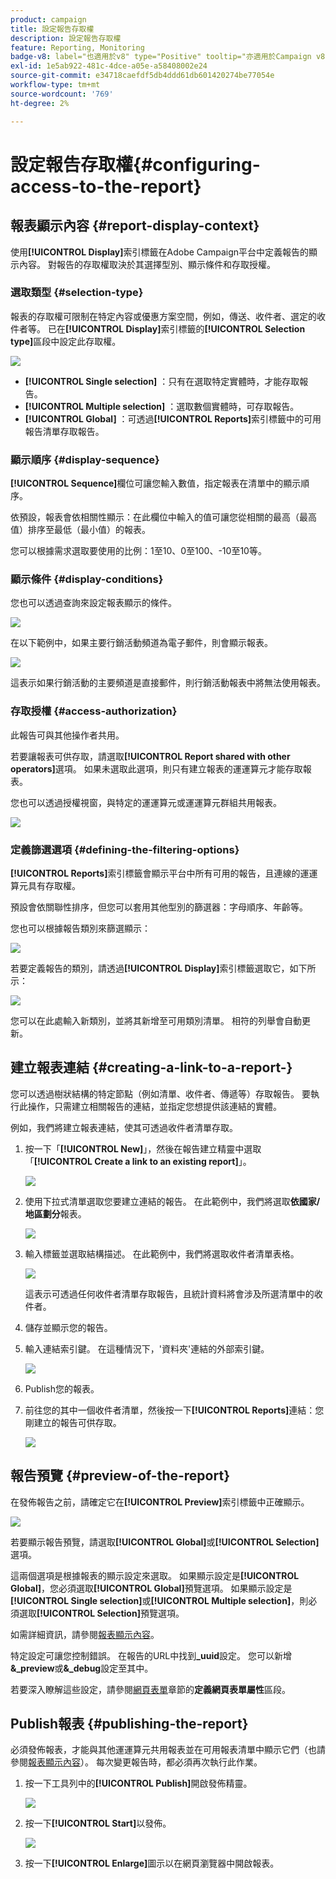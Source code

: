 ```yaml
---
product: campaign
title: 設定報告存取權
description: 設定報告存取權
feature: Reporting, Monitoring
badge-v8: label="也適用於v8" type="Positive" tooltip="亦適用於Campaign v8"
exl-id: 1e5ab922-481c-4dce-a05e-a58408002e24
source-git-commit: e34718caefdf5db4ddd61db601420274be77054e
workflow-type: tm+mt
source-wordcount: '769'
ht-degree: 2%

---
```


# 設定報告存取權{#configuring-access-to-the-report}



## 報表顯示內容 {#report-display-context}

使用&#x200B;**[!UICONTROL Display]**&#x200B;索引標籤在Adobe Campaign平台中定義報告的顯示內容。 對報告的存取權取決於其選擇型別、顯示條件和存取授權。

### 選取類型 {#selection-type}

報表的存取權可限制在特定內容或優惠方案空間，例如，傳送、收件者、選定的收件者等。 已在&#x200B;**[!UICONTROL Display]**&#x200B;索引標籤的&#x200B;**[!UICONTROL Selection type]**&#x200B;區段中設定此存取權。

![](assets/s_ncs_advuser_report_visibility_4.png)

* **[!UICONTROL Single selection]** ：只有在選取特定實體時，才能存取報告。
* **[!UICONTROL Multiple selection]** ：選取數個實體時，可存取報告。
* **[!UICONTROL Global]** ：可透過&#x200B;**[!UICONTROL Reports]**&#x200B;索引標籤中的可用報告清單存取報告。

### 顯示順序 {#display-sequence}

**[!UICONTROL Sequence]**&#x200B;欄位可讓您輸入數值，指定報表在清單中的顯示順序。

依預設，報表會依相關性顯示：在此欄位中輸入的值可讓您從相關的最高（最高值）排序至最低（最小值）的報表。

您可以根據需求選取要使用的比例：1至10、0至100、-10至10等。

### 顯示條件 {#display-conditions}

您也可以透過查詢來設定報表顯示的條件。

![](assets/s_ncs_advuser_report_visibility_5.png)

在以下範例中，如果主要行銷活動頻道為電子郵件，則會顯示報表。

![](assets/s_ncs_advuser_report_visibility_6.png)

這表示如果行銷活動的主要頻道是直接郵件，則行銷活動報表中將無法使用報表。

### 存取授權 {#access-authorization}

此報告可與其他操作者共用。

若要讓報表可供存取，請選取&#x200B;**[!UICONTROL Report shared with other operators]**&#x200B;選項。 如果未選取此選項，則只有建立報表的運運算元才能存取報表。

您也可以透過授權視窗，與特定的運運算元或運運算元群組共用報表。

![](assets/s_ncs_advuser_report_visibility_8.png)

### 定義篩選選項 {#defining-the-filtering-options}

**[!UICONTROL Reports]**&#x200B;索引標籤會顯示平台中所有可用的報告，且連線的運運算元具有存取權。

預設會依關聯性排序，但您可以套用其他型別的篩選器：字母順序、年齡等。

您也可以根據報告類別來篩選顯示：

![](assets/report_ovv_select_type.png)

若要定義報告的類別，請透過&#x200B;**[!UICONTROL Display]**&#x200B;索引標籤選取它，如下所示：

![](assets/report_select_category.png)

您可以在此處輸入新類別，並將其新增至可用類別清單。 相符的列舉會自動更新。

## 建立報表連結 {#creating-a-link-to-a-report-}

您可以透過樹狀結構的特定節點（例如清單、收件者、傳遞等）存取報告。 要執行此操作，只需建立相關報告的連結，並指定您想提供該連結的實體。

例如，我們將建立報表連結，使其可透過收件者清單存取。

1. 按一下「**[!UICONTROL New]**」，然後在報告建立精靈中選取「**[!UICONTROL Create a link to an existing report]**」。

   ![](assets/s_ncs_advuser_report_wizard_link_01.png)

1. 使用下拉式清單選取您要建立連結的報告。 在此範例中，我們將選取&#x200B;**依國家/地區劃分**&#x200B;報表。

   ![](assets/s_ncs_advuser_report_wizard_link_02.png)

1. 輸入標籤並選取結構描述。 在此範例中，我們將選取收件者清單表格。

   ![](assets/s_ncs_advuser_report_wizard_link_03.png)

   這表示可透過任何收件者清單存取報告，且統計資料將會涉及所選清單中的收件者。

1. 儲存並顯示您的報告。
1. 輸入連結索引鍵。 在這種情況下，&#39;資料夾&#39;連結的外部索引鍵。

   ![](assets/s_ncs_advuser_report_wizard_link_04.png)

1. Publish您的報表。
1. 前往您的其中一個收件者清單，然後按一下&#x200B;**[!UICONTROL Reports]**&#x200B;連結：您剛建立的報告可供存取。

   ![](assets/s_ncs_advuser_report_wizard_link_05.png)

## 報告預覽 {#preview-of-the-report}

在發佈報告之前，請確定它在&#x200B;**[!UICONTROL Preview]**&#x200B;索引標籤中正確顯示。

![](assets/s_ncs_advuser_report_preview_01.png)

若要顯示報告預覽，請選取&#x200B;**[!UICONTROL Global]**&#x200B;或&#x200B;**[!UICONTROL Selection]**&#x200B;選項。

這兩個選項是根據報表的顯示設定來選取。 如果顯示設定是&#x200B;**[!UICONTROL Global]**，您必須選取&#x200B;**[!UICONTROL Global]**&#x200B;預覽選項。 如果顯示設定是&#x200B;**[!UICONTROL Single selection]**&#x200B;或&#x200B;**[!UICONTROL Multiple selection]**，則必須選取&#x200B;**[!UICONTROL Selection]**&#x200B;預覽選項。

如需詳細資訊，請參閱[報表顯示內容](#report-display-context)。

特定設定可讓您控制錯誤。 在報告的URL中找到&#x200B;**_uuid**&#x200B;設定。 您可以新增&#x200B;**&amp;_preview**&#x200B;或&#x200B;**&amp;_debug**&#x200B;設定至其中。

若要深入瞭解這些設定，請參閱[網頁表單](../../web/using/about-web-forms.md)章節的&#x200B;**定義網頁表單屬性**&#x200B;區段。

## Publish報表 {#publishing-the-report}

必須發佈報表，才能與其他運運算元共用報表並在可用報表清單中顯示它們（也請參閱[報表顯示內容](#report-display-context)）。 每次變更報告時，都必須再次執行此作業。

1. 按一下工具列中的&#x200B;**[!UICONTROL Publish]**&#x200B;開啟發佈精靈。

   ![](assets/s_ncs_advuser_report_publish_01.png)

1. 按一下&#x200B;**[!UICONTROL Start]**&#x200B;以發佈。

   ![](assets/s_ncs_advuser_report_publish_02.png)

1. 按一下&#x200B;**[!UICONTROL Enlarge]**&#x200B;圖示以在網頁瀏覽器中開啟報表。
